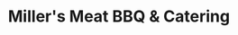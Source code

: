 ---
title: "Miller's Meat BBQ & Catering"
url: /findlay/millers-meat-bbq-and-catering/
shop: butcher
---